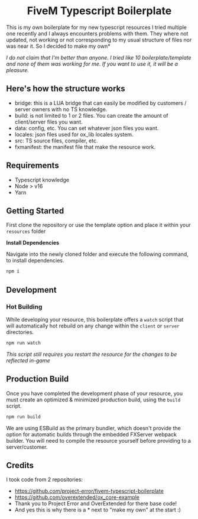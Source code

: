 <h1 align="center">FiveM Typescript Boilerplate</h1>
This is my own boilerplate for my new typescript resources
I tried multiple one recently and I always encounters problems with them.
They where not updated, not working or not corresponding to my usual structure of files nor was near it.
So I decided to make my own*

*I do not claim that I'm better than anyone. I tried like 10 boilerplate/template and none of them was working for me. If you want to use it, it will be a pleasure.*

## Here's how the structure works
- bridge: this is a LUA bridge that can easily be modified by customers / server owners with no TS knowledge.
- build: is not limited to 1 or 2 files. You can create the amount of client/server files you want.
- data: config, etc. You can set whatever json files you want.
- locales: json files used for ox_lib locales system.
- src: TS source files, compiler, etc.
- fxmanifest: the manifest file that make the resource work.

## Requirements
* Typescript knowledge
* Node > v16
* Yarn

## Getting Started

First clone the repository or use the template option 
and place it within your `resources` folder

**Install Dependencies**

Navigate into the newly cloned folder and execute
the following command, to install dependencies.

```sh
npm i
```

## Development

### Hot Building

While developing your resource, this boilerplate offers 
a `watch` script that will automatically hot rebuild on any
change within the `client` or `server` directories.

```sh
npm run watch
```
*This script still requires you restart the resource for the
changes to be reflected in-game*

## Production Build
Once you have completed the development phase of your resource,
you must create an optimized & minimized production build, using
the `build` script.

```sh
npm run build
```

We are using ESBuild as the primary bundler, which doesn't provide the option for automatic builds through the embedded FXServer webpack builder.
You will need to compile the resource yourself before providing to a server/customer.

## Credits
I took code from 2 repositories:
* https://github.com/project-error/fivem-typescript-boilerplate
* https://github.com/overextended/ox_core-example
* Thank you to Project Error and OverExtended for there base code!
* And yes this is why there is a * next to "make my own" at the start :)
